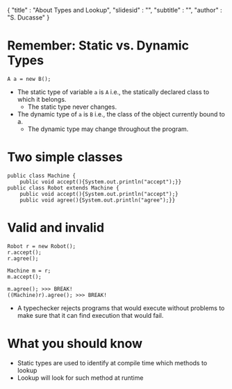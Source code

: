 { 
"title" : "About Types and Lookup",
"slidesid" : "",
"subtitle" : "",
"author" : "S. Ducasse" 
} 
 
# Remember: Static vs. Dynamic Types 
 
``` 
A a = new B(); 
``` 
- The static type of variable `a` is `A`  i.e., the statically declared class to which it belongs. 
  - The static type never changes. 
- The dynamic type of `a` is `B`  i.e., the class of the object currently bound to a. 
  - The dynamic type may change throughout the program. 
 
# Two simple classes 
 
``` 
public class Machine {
    public void accept(){System.out.println("accept");}}
public class Robot extends Machine {
    public void accept(){System.out.println("accept");}
    public void agree(){System.out.println("agree");}} 
``` 
 
# Valid and invalid 
 
``` 
Robot r = new Robot();
r.accept();
r.agree(); 
``` 
 
``` 
Machine m = r;
m.accept(); 
``` 
 
``` 
m.agree(); >>> BREAK!
((Machine)r).agree(); >>> BREAK! 
``` 
- A typechecker rejects programs that would execute without problems to make sure that it can find execution that would fail. 
 
# What you should know 
- Static types are used to identify at compile time which methods to lookup 
- Lookup will look for such method at runtime   
